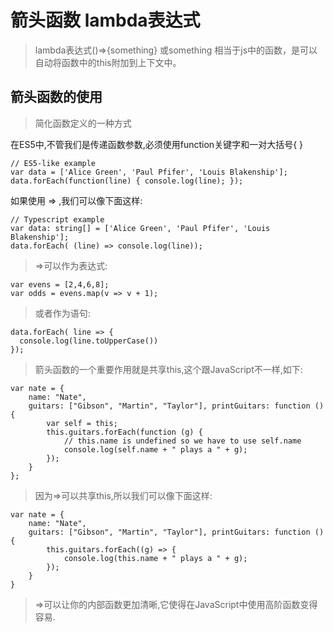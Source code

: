 # 箭头函数 lambda表达式
>
>lambda表达式()=>{something} 或something 相当于js中的函数，是可以自动将函数中的this附加到上下文中。

## 箭头函数的使用
>
> 简化函数定义的一种方式

在ES5中,不管我们是传递函数参数,必须使用function关键字和一对大括号{ }

    // ES5-like example
    var data = ['Alice Green', 'Paul Pfifer', 'Louis Blakenship'];
    data.forEach(function(line) { console.log(line); });
    
如果使用 => ,我们可以像下面这样:

    // Typescript example
    var data: string[] = ['Alice Green', 'Paul Pfifer', 'Louis Blakenship']; 
    data.forEach( (line) => console.log(line));

> =>可以作为表达式:

    var evens = [2,4,6,8];
    var odds = evens.map(v => v + 1);

> 或者作为语句:

    data.forEach( line => {
      console.log(line.toUpperCase())
    });
    
> 箭头函数的一个重要作用就是共享this,这个跟JavaScript不一样,如下:

    var nate = {
        name: "Nate",
        guitars: ["Gibson", "Martin", "Taylor"], printGuitars: function () {
            var self = this;
            this.guitars.forEach(function (g) {
                // this.name is undefined so we have to use self.name
                console.log(self.name + " plays a " + g);
            });
        }
    };
    
> 因为=>可以共享this,所以我们可以像下面这样:

    var nate = {
        name: "Nate",
        guitars: ["Gibson", "Martin", "Taylor"], printGuitars: function () {
            this.guitars.forEach((g) => {
                console.log(this.name + " plays a " + g);
            });
        }
    }
    
> =>可以让你的内部函数更加清晰,它使得在JavaScript中使用高阶函数变得容易.